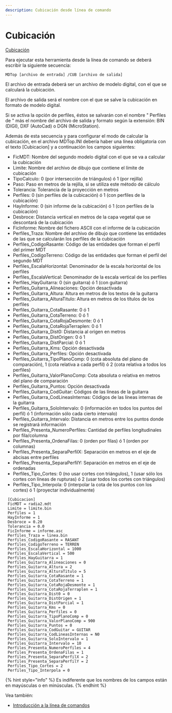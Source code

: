 ```yaml
---
description: Cubicación desde línea de comando
---
```


# Cubicación

[Cubicación](../como.../como-cubicacion.md)

Para ejecutar esta herramienta desde la línea de comando se deberá escribir la siguiente secuencia:

```text
MDTop [archivo de entrada] /CUB [archivo de salida]
```

El archivo de entrada deberá ser un archivo de modelo digital, con el que se calculará la cubicación.

El archivo de salida será el nombre con el que se salve la cubicación en formato de modelo digital.

Si se activa la opción de perfiles, éstos se salvarán con el nombre " Perfiles de " más el nombre del archivo de salida y formato según la extensión: BIN \(DIGI\), DXF \(AutoCad\) o DGN \(MicroStation\).

Además de esta secuencia y para configurar el modo de calcular la cubicación, en el archivo MDTop.INI debería haber una línea obligatoria con el texto \[Cubicacion\] y a continuación los campos siguientes:

* FicMDT: Nombre del segundo modelo digital con el que se va a calcular la cubicación
* Limite: Nombre del archivo de dibujo que contiene el límite de cubicación
* TipoCalculo: 0 \(por intersección de triángulos\) ó 1 \(por rejilla\)
* Paso: Paso en metros de la rejilla, si se utiliza este método de cálculo
* Tolerancia: Tolerancia de la proyección en metros
* Perfiles: 0 \(sin perfiles de la cubicación\) ó 1 \(con perfiles de la cubicación\)
* HayInforme: 0 \(sin informe de la cubicación\) ó 1 \(con perfiles de la cubicación\)
* Desbroce: Distancia vertical en metros de la capa vegetal que se descontará de la cubicación
* FicInforme: Nombre del fichero ASCII con el informe de la cubicación
* Perfiles\_Traza: Nombre del archivo de dibujo que contiene las entidades de las que se calcularán los perfiles de la cubicación
* Perfiles\_CodigoRasante: Código de las entidades que forman el perfil del primer MDT
* Perfiles\_CodigoTerreno: Código de las entidades que forman el perfil del segundo MDT
* Perfiles\_EscalaHorizontal: Denominador de la escala horizontal de los perfiles
* Perfiles\_EscalaVertical: Denominador de la escala vertical de los perfiles
* Perfiles\_HayGuitarra: 0 \(sin guitarra\) ó 1 \(con guitarra\)
* Perfiles\_Guitarra\_Alineaciones: Opción desactivada
* Perfiles\_Guitarra\_Altura: Altura en metros de los textos de la guitarra
* Perfiles\_Guitarra\_AlturaTitulo: Altura en metros de los títulos de los perfiles
* Perfiles\_Guitarra\_CotaRasante: 0 ó 1
* Perfiles\_Guitarra\_CotaTerreno: 0 ó 1
* Perfiles\_Guitarra\_CotaRojaDesmonte: 0 ó 1
* Perfiles\_Guitarra\_CotaRojaTerraplen: 0 ó 1
* Perfiles\_Guitarra\_Dist0: Distancia al origen en metros
* Perfiles\_Guitarra\_DistOrigen: 0 ó 1
* Perfiles\_Guitarra\_DistParcial: 0 ó 1
* Perfiles\_Guitarra\_Kms: Opción desactivada
* Perfiles\_Guitarra\_Perfiles: Opción desactivada
* Perfiles\_Guitarra\_TipoPlanoComp: 0 \(cota absoluta del plano de comparación\), 1 \(cota relativa a cada perfil\) ó 2 \(cota relativa a todos los perfiles\)
* Perfiles\_Guitarra\_ValorPlanoComp: Cota absoluta o relativa en metros del plano de comparación
* Perfiles\_Guitarra\_Puntos: Opción desactivada
* Perfiles\_Guitarra\_CodGuitar: Códigos de las líneas de la guitarra
* Perfiles\_Guitarra\_CodLineasInternas: Códigos de las líneas internas de la guitarra
* Perfiles\_Guitarra\_SoloIntervalo: 0 \(información en todos los puntos del perfil\) ó 1 \(información sólo cada cierto intervalo\)
* Perfiles\_Guitarra\_Intervalo: Distancia en metros entre los puntos donde se registrará información
* Perfiles\_Presenta\_NumeroPerfiles: Cantidad de perfiles longitudinales por fila/columna
* Perfiles\_Presenta\_OrdenaFilas: 0 \(orden por filas\) ó 1 \(orden por columnas\)
* Perfiles\_Presenta\_SeparaPerfilX: Separación en metros en el eje de abcisas entre perfiles
* Perfiles\_Presenta\_SeparaPerfilY: Separación en metros en el eje de ordenadas
* Perfiles\_Tipo\_Cortes: 0 \(no usar cortes con triángulos\), 1 \(usar sólo los cortes con líneas de rupturas\) ó 2 \(usar todos los cortes con triángulos\)
* Perfiles\_Tipo\_Interpola: 0 \(interpolar la cota de los puntos con los cortes\) ó 1 \(proyectar individualmente\)

```text
 [Cubicacion]
 FicMDT = radia2.mdt
 Limite = limite.bin
 Perfiles = 1
 HayInforme = 1
 Desbroce = 0.20
 Tolerancia = 0.0
 FicInforme = informe.asc
 Perfiles_Traza = linea.bin
 Perfiles_CodigoRasante = RASANT
 Perfiles_CodigoTerreno = TERREN
 Perfiles_EscalaHorizontal = 1000
 Perfiles_EscalaVertical = 500
 Perfiles_HayGuitarra = 1
 Perfiles_Guitarra_Alineaciones = 0
 Perfiles_Guitarra_Altura = 2
 Perfiles_Guitarra_AlturaTitulo = 5
 Perfiles_Guitarra_CotaRasante = 1
 Perfiles_Guitarra_CotaTerreno = 1
 Perfiles_Guitarra_CotaRojaDesmonte = 1
 Perfiles_Guitarra_CotaRojaTerraplen = 1
 Perfiles_Guitarra_Dist0 = 0
 Perfiles_Guitarra_DistOrigen = 1
 Perfiles_Guitarra_DistParcial = 1
 Perfiles_Guitarra_Kms = 0
 Perfiles_Guitarra_Perfiles = 0
 Perfiles_Guitarra_TipoPlanoComp = 0
 Perfiles_Guitarra_ValorPlanoComp = 900
 Perfiles_Guitarra_Puntos = 0
 Perfiles_Guitarra_CodGuitar = GUITAR
 Perfiles_Guitarra_CodLineasInternas = N0
 Perfiles_Guitarra_SoloIntervalo = 1
 Perfiles_Guitarra_Intervalo = 10
 Perfiles_Presenta_NumeroPerfiles = 4
 Perfiles_Presenta_OrdenaFilas = 1
 Perfiles_Presenta_SeparaPerfilX = 2
 Perfiles_Presenta_SeparaPerfilY = 2
 Perfiles_Tipo_Cortes = 2
 Perfiles_Tipo_Interpola = 0
```

{% hint style="info" %}
Es indiferente que los nombres de los campos están en mayúsculas o en minúsculas.
{% endhint %}

Vea también:

* [Introducción a la línea de comandos](./)

